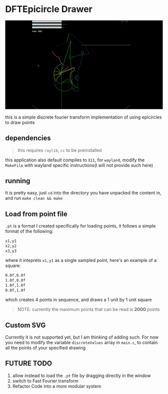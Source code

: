 # DFTEpicircle Drawer

![](https://raw.githubusercontent.com/AMAIOLAMO/C-DFTEpicircles/main/examples/showcase_cute_cat.gif)

this is a simple discrete fourier transform implementation of using epicircles to draw points

## dependencies
> this requires `raylib`, `cc` to be preinstalled

this application also default compiles to `X11`, for `wayland`, modify the `MakeFile` with wayland specific instructions(I will not provide such here)


## running
It is pretty easy, just `cd` into the directory you have unpacked the content in, and run `make clean && make`


## Load from point file
`.pt` is a format I created specifically for loading points, it follows a simple format of the following:
```
x1,y1
x2,y2
x3,y3
```
where it inteprets `x1,y1` as a single sampled point, here's an example of a square:
```
0.0f,0.0f
1.0f,0.0f
1.0f,1.0f
0.0f,1.0f
```
which creates 4 points in sequence, and draws a 1 unit by 1 unit square

> NOTE: currently the maximum points that can be read is **2000** points


## Custom SVG
Currently it is not supported yet, but I am thinking of adding such. For now you need to modify the variable `discreteValues` array in `main.c`, to contain all the points of your specified drawing


## FUTURE TODO
1. allow instead to load the `.pt` file by dragging directly in the window
2. switch to Fast Fourier transform
3. Refactor Code into a more modular system
